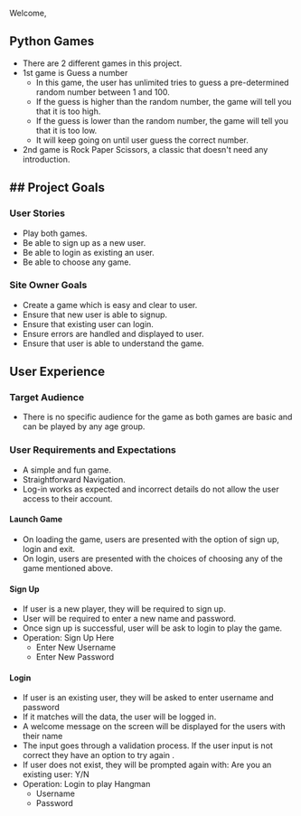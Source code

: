 Welcome,

## Python Games

- There are 2 different games in this project.
- 1st game is Guess a number
   - In this game, the user has unlimited tries to guess a pre-determined random number between 1 and 100.
   - If the guess is higher than the random number, the game will tell you that it is too high.
   - If the guess is lower than the random number, the game will tell you that it is too low.
   - It will keep going on until user guess the correct number.
- 2nd game is Rock Paper Scissors, a classic that doesn't need any introduction.

## ## Project Goals
### User Stories

- Play both games.
- Be able to sign up as a new user.
- Be able to login as existing an user.
- Be able to choose any game.

### Site Owner Goals

- Create a game which is easy and clear to user.
- Ensure that new user is able to signup.
- Ensure that existing user can login.
- Ensure errors are handled and displayed to user.
- Ensure that user is able to understand the game.

## User Experience
### Target Audience

- There is no specific audience for the game as both games are basic and can be played by any age group.

### User Requirements and Expectations

- A simple and fun game.
- Straightforward Navigation.
- Log-in works as expected and incorrect details do not allow the user access to their account.

#### Launch Game

- On loading the game, users are presented with the option of sign up, login and exit.
- On login, users are presented with the choices of choosing any of the game mentioned above.

#### Sign Up

- If user is a new player, they will be required to sign up.
- User will be required to enter a new name and password.
- Once sign up is successful, user will be ask to login to play the game.
- Operation: Sign Up Here
    - Enter New Username
    - Enter New Password

#### Login

- If user is an existing user, they will be asked to enter username and password
- If it matches will the data, the user will be logged in.
- A welcome message on the screen will be displayed for the users with their name
- The input goes through a validation process. If the user input is not correct they have an option to try again .
- If user does not exist, they will be prompted again with:
    Are you an existing user: Y/N
- Operation: Login to play Hangman
    - Username
    - Password
